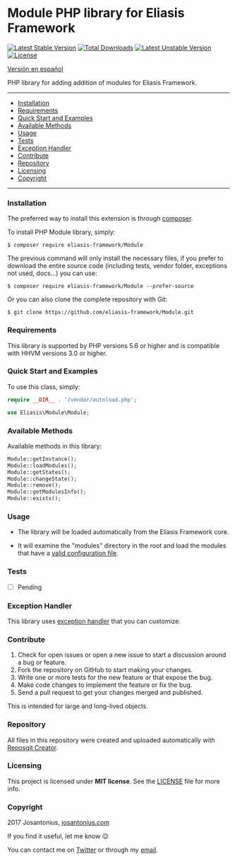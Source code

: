 # Module PHP library for Eliasis Framework

[![Latest Stable Version](https://poser.pugx.org/eliasis-framework/module/v/stable)](https://packagist.org/packages/eliasis-framework/module) [![Total Downloads](https://poser.pugx.org/eliasis-framework/module/downloads)](https://packagist.org/packages/eliasis-framework/module) [![Latest Unstable Version](https://poser.pugx.org/eliasis-framework/module/v/unstable)](https://packagist.org/packages/eliasis-framework/module) [![License](https://poser.pugx.org/eliasis-framework/module/license)](https://packagist.org/packages/eliasis-framework/module)

[Versión en español](README-ES.md)

PHP library for adding addition of modules for Eliasis Framework.

---

- [Installation](#installation)
- [Requirements](#requirements)
- [Quick Start and Examples](#quick-start-and-examples)
- [Available Methods](#available-methods)
- [Usage](#usage)
- [Tests](#tests)
- [Exception Handler](#exception-handler)
- [Contribute](#contribute)
- [Repository](#repository)
- [Licensing](#licensing)
- [Copyright](#copyright)

---

### Installation

The preferred way to install this extension is through [composer](http://getcomposer.org/download/).

To install PHP Module library, simply:

    $ composer require eliasis-framework/Module

The previous command will only install the necessary files, if you prefer to download the entire source code (including tests, vendor folder, exceptions not used, docs...) you can use:

    $ composer require eliasis-framework/Module --prefer-source

Or you can also clone the complete repository with Git:

	$ git clone https://github.com/eliasis-framework/Module.git
	
### Requirements

This library is supported by PHP versions 5.6 or higher and is compatible with HHVM versions 3.0 or higher.

### Quick Start and Examples

To use this class, simply:

```php
require __DIR__ . '/vendor/autoload.php';

use Eliasis\Module\Module;
```

### Available Methods

Available methods in this library:

```php
Module::getInstance();
Module::loadModules();
Module::getStates();
Module::changeState();
Module::remove();
Module::getModulesInfo();
Module::exists();
```

### Usage

- The library will be loaded automatically from the Eliasis Framework core.
	
- It will examine the "modules" directory in the root and load the modules that have a [valid configuration file](https://github.com/Eliasis-Framework/Modules#create-module).
 
### Tests

- [ ] Pending

### Exception Handler

This library uses [exception handler](src/Exception) that you can customize.

### Contribute
1. Check for open issues or open a new issue to start a discussion around a bug or feature.
1. Fork the repository on GitHub to start making your changes.
1. Write one or more tests for the new feature or that expose the bug.
1. Make code changes to implement the feature or fix the bug.
1. Send a pull request to get your changes merged and published.

This is intended for large and long-lived objects.

### Repository

All files in this repository were created and uploaded automatically with [Reposgit Creator](https://github.com/Josantonius/BASH-Reposgit).

### Licensing

This project is licensed under **MIT license**. See the [LICENSE](LICENSE) file for more info.

### Copyright

2017 Josantonius, [josantonius.com](https://josantonius.com/)

If you find it useful, let me know :wink:

You can contact me on [Twitter](https://twitter.com/Josantonius) or through my [email](mailto:hello@josantonius.com).